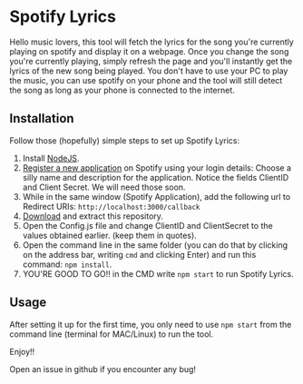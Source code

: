 # Spotify Lyrics
Hello music lovers, this tool will fetch the lyrics for the song you're currently playing on spotify and display it on a webpage. Once you change the song you're currently playing, simply refresh the page and you'll instantly get the lyrics of the new song being played. You don't have to use your PC to play the music, you can use spotify on your phone and the tool will still detect the song as long as your phone is connected to the internet.

## Installation
Follow those (hopefully) simple steps to set up Spotify Lyrics:

1. Install [NodeJS](https://nodejs.org/en/).
2. [Register a new application](https://developer.spotify.com/my-applications) on Spotify using your login details:
   Choose a silly name and description for the application. Notice the fields ClientID and Client Secret. We will need those soon. 
3. While in the same window (Spotify Application), add the following url to Redirect URIs: `http://localhost:3000/callback`
4. [Download](https://github.com/AbdullahWali/Spotify-Lyrics/archive/master.zip) and extract this repository.
5. Open the Config.js file and change ClientID and ClientSecret to the values obtained earlier. (keep them in quotes).
6. Open the command line in the same folder (you can do that by clicking on the address bar, writing `cmd` and clicking Enter) and run this command:
`npm install`.
7. YOU'RE GOOD TO GO!! in the CMD write `npm start` to run Spotify Lyrics.

## Usage
After setting it up for the first time, you only need to use `npm start` from the command line (terminal for MAC/Linux) to run the tool.

Enjoy!!

Open an issue in github if you encounter any bug!


